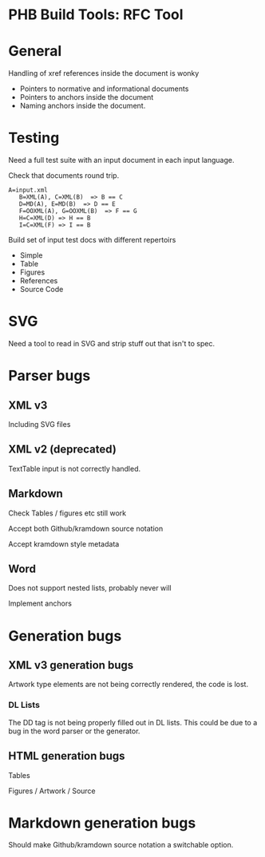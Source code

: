 ﻿# PHB Build Tools: RFC Tool


# General

Handling of xref references inside the document is wonky

* Pointers to normative and informational documents
* Pointers to anchors inside the document
* Naming anchors inside the document.

# Testing

Need a full test suite with an input document in each input language.

Check that documents round trip.

````
A=input.xml
   B=XML(A), C=XML(B)  => B == C
   D=MD(A), E=MD(B)  => D == E
   F=OOXML(A), G=OOXML(B)  => F == G
   H=C=XML(D) => H == B
   I=C=XML(F) => I == B
````

Build set of input test docs with different repertoirs

* Simple
* Table
* Figures
* References
* Source Code


# SVG

Need a tool to read in SVG and strip stuff out that isn't to spec.

# Parser bugs

## XML v3

Including SVG files


## XML v2 (deprecated)

TextTable input is not correctly handled.



## Markdown

Check Tables / figures etc still work

Accept both Github/kramdown source notation

Accept kramdown style metadata


## Word

Does not support nested lists, probably never will

Implement anchors


# Generation bugs

## XML v3 generation bugs


Artwork type elements are not being correctly rendered, the code is lost.


### DL Lists

The DD tag is not being properly filled out in DL lists. This could be due to a bug in 
the word parser or the generator.

## HTML generation bugs

Tables

Figures / Artwork / Source


# Markdown generation bugs

Should make Github/kramdown source notation a switchable option.

